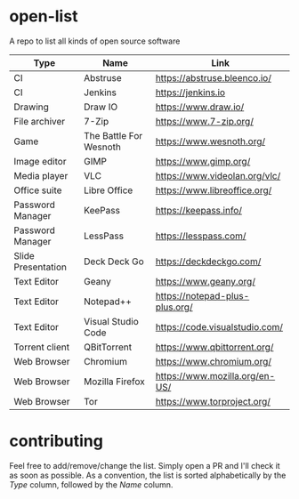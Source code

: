 # open-list
A repo to list all kinds of open source software

| Type | Name | Link |
| ------------- | ------------- | ----- |
| CI | Abstruse | https://abstruse.bleenco.io/ |
| CI | Jenkins | https://jenkins.io |
| Drawing | Draw IO |https://www.draw.io/ |
| File archiver | 7-Zip | https://www.7-zip.org/ |
| Game | The Battle For Wesnoth | https://www.wesnoth.org/ |
| Image editor | GIMP | https://www.gimp.org/ |
| Media player | VLC | https://www.videolan.org/vlc/ |
| Office suite | Libre Office | https://www.libreoffice.org/ |
| Password Manager | KeePass | https://keepass.info/ |
| Password Manager | LessPass | https://lesspass.com/ |
| Slide Presentation | Deck Deck Go | https://deckdeckgo.com/ |
| Text Editor | Geany | https://www.geany.org/ |
| Text Editor | Notepad++ | https://notepad-plus-plus.org/ |
| Text Editor | Visual Studio Code | https://code.visualstudio.com/ |
| Torrent client | QBitTorrent | https://www.qbittorrent.org/ |
| Web Browser | Chromium | https://www.chromium.org/ |
| Web Browser | Mozilla Firefox | https://www.mozilla.org/en-US/ |
| Web Browser | Tor | https://www.torproject.org/ |


# contributing
Feel free to add/remove/change the list. Simply open a PR and I'll check it as soon as possible. As a convention, the list is sorted alphabetically by the _Type_ column, followed by the _Name_ column.
